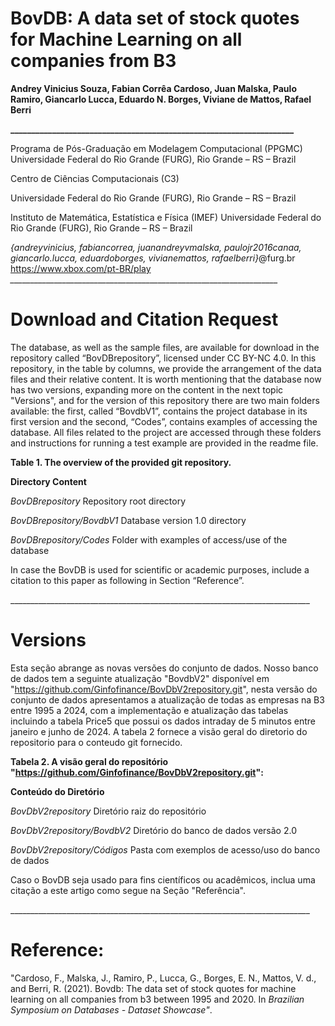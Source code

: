 ﻿
# **BovDB: A data set of stock quotes for Machine Learning on all companies from B3**

**Andrey Vinicius Souza, Fabian Corrêa Cardoso, Juan Malska, Paulo Ramiro, Giancarlo Lucca, Eduardo N. Borges, Viviane de Mattos, Rafael Berri**

**\_\_\_\_\_\_\_\_\_\_\_\_\_\_\_\_\_\_\_\_\_\_\_\_\_\_\_\_\_\_\_\_\_\_\_\_\_\_\_\_\_\_\_\_\_\_\_\_\_\_\_\_\_\_\_\_\_\_\_\_\_\_\_\_\_\_\_\_**

Programa de Pós-Graduação em Modelagem Computacional (PPGMC) Universidade Federal do Rio Grande (FURG), Rio Grande – RS – Brazil

Centro de Ciências Computacionais (C3)

Universidade Federal do Rio Grande (FURG), Rio Grande – RS – Brazil

Instituto de Matemática, Estatística e Física (IMEF) Universidade Federal do Rio Grande (FURG), Rio Grande – RS – Brazil

*{*andreyvinicius, fabiancorrea, juanandreyvmalska, paulojr2016canaa, giancarlo.lucca, eduardoborges, vivianemattos, rafaelberri*}*@furg.br
https://www.xbox.com/pt-BR/play
*\_\_\_\_\_\_\_\_\_\_\_\_\_\_\_\_\_\_\_\_\_\_\_\_\_\_\_\_\_\_\_\_\_\_\_\_\_\_\_\_\_\_\_\_\_\_\_\_\_\_\_\_\_\_\_\_\_\_\_\_\_\_\_\_\_\_\_*
# **Download and Citation Request**
The database, as well as the sample files, are available for download in the repository called “BovDBrepository”, licensed under CC BY-NC 4.0. In this repository, in the table by columns, we provide the arrangement of the data files and their relative content. It is worth mentioning that the database now has two versions, expanding more on the content in the next topic "Versions", and for the version of this repository there are two main folders available: the first, called “BovdbV1”, contains the project database in its first version and the second, “Codes”, contains examples of accessing the database. All files related to the project are accessed through these folders and instructions for running a test example are provided in the readme file.

**Table 1. The overview of the provided git repository.**

**Directory	Content**

*BovDBrepository*	Repository root directory

*BovDBrepository/BovdbV1*	Database version 1.0 directory

*BovDBrepository/Codes*	Folder with examples of access/use of the database

In case the BovDB is used for scientific or academic purposes, include a citation to this paper as following in Section “Reference”.

\_\_\_\_\_\_\_\_\_\_\_\_\_\_\_\_\_\_\_\_\_\_\_\_\_\_\_\_\_\_\_\_\_\_\_\_\_\_\_\_\_\_\_\_\_\_\_\_\_\_\_\_\_\_\_\_\_\_\_\_\_\_\_\_\_\_\_\_\_\_\_\_\_\_\_

# **Versions**
Esta seção abrange as novas versões do conjunto de dados. Nosso banco de dados tem a seguinte atualização "BovdbV2" disponível em "https://github.com/Ginfofinance/BovDbV2repository.git", nesta versão do conjunto de dados apresentamos a atualização de todas as empresas na B3 entre 1995 a 2024, com a implementação e atualização das tabelas incluindo a tabela Price5 que possui os dados intraday de 5 minutos entre janeiro e junho de 2024. A tabela 2 fornece a visão geral do diretorio do repositorio para o conteudo git fornecido.

**Tabela 2. A visão geral do repositório "https://github.com/Ginfofinance/BovDbV2repository.git":**

**Conteúdo do Diretório**

*BovDbV2repository* Diretório raiz do repositório

*BovDbV2repository/BovdbV2* Diretório do banco de dados versão 2.0

*BovDbV2repository/Códigos* Pasta com exemplos de acesso/uso do banco de dados

Caso o BovDB seja usado para fins científicos ou acadêmicos, inclua uma citação a este artigo como segue na Seção "Referência".

\_\_\_\_\_\_\_\_\_\_\_\_\_\_\_\_\_\_\_\_\_\_\_\_\_\_\_\_\_\_\_\_\_\_\_\_\_\_\_\_\_\_\_\_\_\_\_\_\_\_\_\_\_\_\_\_\_\_\_\_\_\_\_\_\_\_\_\_\_\_\_\_\_\_\_
# **Reference:**
"Cardoso, F., Malska, J., Ramiro, P., Lucca, G., Borges, E. N., Mattos, V. d., and Berri, R. (2021). Bovdb: The data set of stock quotes for machine learning on all companies from b3 between 1995 and 2020. In *Brazilian Symposium on Databases - Dataset Showcase"*.  


